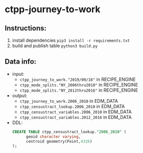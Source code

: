 # ctpp-journey-to-work

## Instructions: 
1. install dependencies `pip3 install -r requirements.txt`
2. build and publish table `python3 build.py`

## Data info: 
* input:
  * `ctpp_journey_to_work."2019/09/16"` in RECIPE_ENGINE
  * `ctpp_mode_splits."NY_2006thru2010"` in RECIPE_ENGINE
  * `ctpp_mode_splits."NY_2012thru2016"` in RECIPE_ENGINE
* output: 
  * `ctpp_journey_to_work.2006_2010` in EDM_DATA
  * `ctpp_censustract_lookup.2006_2010` in EDM_DATA
  * `ctpp_censustract_variables.2006_2010` in EDM_DATA
  * `ctpp_censustract_variables.2012_2016` in EDM_DATA
* DDL: 
  ```sql
  CREATE TABLE ctpp_censustract_lookup."2006_2010" (
        geoid character varying,
        centroid geometry(Point,4326)
  );
  ```
